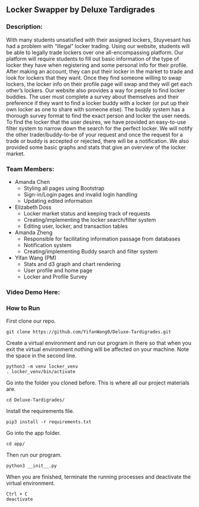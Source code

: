 ## Locker Swapper by Deluxe Tardigrades

### Description:
With many students unsatisfied with their assigned lockers, Stuyvesant has had a problem with “illegal” locker trading. Using our website, students will be able to legally trade lockers over one all-encompassing platform. Our platform will require students to fill out basic information of the type of locker they have when registering and some personal info for their profile. After making an account, they can put their locker in the market to trade and look for lockers that they want. Once they find someone willing to swap lockers, the locker info on their profile page will swap and they will get each other’s lockers. Our website also provides a way for people to find locker buddies. The user must complete a survey about themselves and their preference if they want to find a locker buddy with a locker (or put up their own locker as one to share with someone else). The buddy system has a thorough survey format to find the exact person and locker the user needs. To find the locker that the user desires, we have provided an easy-to-use filter system to narrow down the search for the perfect locker. We will notify the other trader/buddy-to-be of your request and once the request for a trade or buddy is accepted or rejected, there will be a notification. We also provided some basic graphs and stats that give an overview of the locker market.

### Team Members:
- Amanda Chen
  - Styling all pages using Bootstrap
  - Sign-in/Login pages and invalid login handling
  - Updating edited information
- Elizabeth Doss
  - Locker market status and keeping track of requests
  - Creating/implementing the locker search/filter system
  - Editing user, locker, and transaction tables
- Amanda Zheng
  - Responsible for facilitating information passage from databases
  - Notification system
  - Creating/implementing Buddy search and filter system
- Yifan Wang (PM)
  - Stats and d3 graph and chart rendering
  - User profile and home page
  - Locker and Profile Survey

### Video Demo Here:

### How to Run
<!-- TODO: add details!!! -->
First clone our repo.
```
git clone https://github.com/YifanWang0/Deluxe-Tardigrades.git
```

Create a virtual environment and run our program in there so that when you exit the virtual environment nothing will be affected on your machine. Note the space in the second line.
```
python3 -m venv locker_venv
. locker_venv/bin/activate
```

Go into the folder you cloned before. This is where all our project materials are.
```
cd Deluxe-Tardigrades/
```

Install the requirements file.
```
pip3 install -r requirements.txt
```

Go into the app folder.
```
cd app/
```

Then run our program.
```
python3 __init__.py
```

When you are finished, terminate the running processes and deactivate the virtual environment.
```
Ctrl + C
deactivate
```

